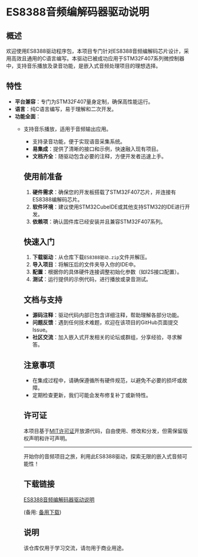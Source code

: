 # ES8388音频编解码器驱动说明

## 概述

欢迎使用ES8388驱动程序包，本项目专门针对ES8388音频编解码芯片设计，采用高效且通用的C语言编写。本驱动已被成功应用于STM32F407系列微控制器中，支持音乐播放及录音功能，是嵌入式音频处理项目的理想选择。

## 特性

- **平台兼容**：专门为STM32F407量身定制，确保高性能运行。
- **语言**：纯C语言编写，易于理解和二次开发。
- **功能全面**：
  - 支持音乐播放，适用于音频输出应用。
    - 支持录音功能，便于实现语音采集系统。
    - **易集成**：提供了清晰的接口和示例，快速融入现有项目。
    - **文档齐全**：随驱动包含必要的注释，方便开发者迅速上手。

    ## 使用前准备

    1. **硬件需求**：确保您的开发板搭载了STM32F407芯片，并连接有ES8388编解码芯片。
    2. **软件环境**：建议使用STM32CubeIDE或其他支持STM32的IDE进行开发。
    3. **依赖项**：确认固件库已经安装并且兼容STM32F407系列。

    ## 快速入门

    1. **下载驱动**：从仓库下载`ES8388驱动.zip`文件并解压。
    2. **导入项目**：将解压后的文件夹导入你的IDE中。
    3. **配置**：根据你的具体硬件连接调整初始化参数（如I2S接口配置）。
    4. **测试**：运行提供的示例代码，进行播放或录音测试。

    ## 文档与支持

    - **源码注释**：驱动代码内部已包含详细注释，帮助理解各部分功能。
    - **问题反馈**：遇到任何技术难题，欢迎在该项目的GitHub页面提交Issue。
    - **社区交流**：加入嵌入式开发相关的论坛或群组，分享经验，寻求解答。

    ## 注意事项

    - 在集成过程中，请确保遵循所有硬件规范，以避免不必要的损坏或故障。
    - 定期检查更新，我们可能会发布修复补丁或新特性。

    ## 许可证

    本项目基于[MIT许可证](https://opensource.org/licenses/MIT)开放源代码，自由使用、修改和分发，但需保留版权声明和许可声明。

    ---

    开始你的音频项目之旅，利用此ES8388驱动，探索无限的嵌入式音频可能性！

    ## 下载链接
    [ES8388音频编解码器驱动说明](https://pan.quark.cn/s/1fa9040e436a) 

    (备用: [备用下载](https://pan.baidu.com/s/1FAu8r5WCeeWKvqRmYd7sKg?pwd=1234))

    ## 说明

    该仓库仅用于学习交流，请勿用于商业用途。
